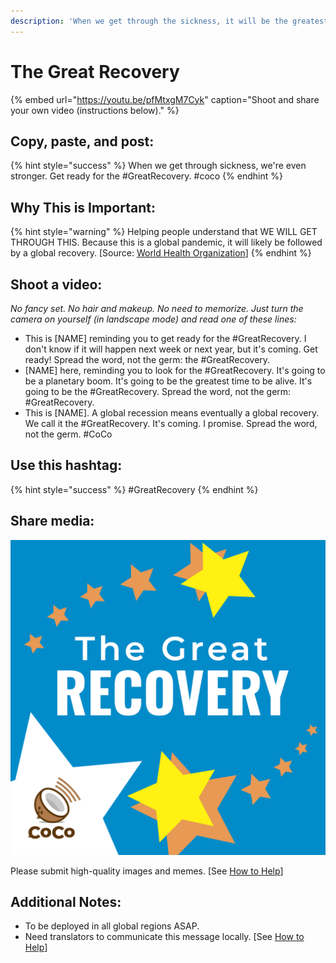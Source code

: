 ```yaml
---
description: 'When we get through the sickness, it will be the greatest time to be alive.'
---
```


# The Great Recovery

{% embed url="https://youtu.be/pfMtxgM7Cyk" caption="Shoot and share your own video \(instructions below\)." %}

## Copy, paste, and post:

{% hint style="success" %}
When we get through sickness, we're even stronger. Get ready for the \#GreatRecovery. \#coco
{% endhint %}

## Why This is Important:

{% hint style="warning" %}
Helping people understand that WE WILL GET THROUGH THIS. Because this is a global pandemic, it will likely be followed by a global recovery. \[Source: [World Health Organization](https://www.who.int/publications-detail/outbreak-communication-best-practices-for-communicating-with-the-public-during-an-outbreak)\]
{% endhint %}

## Shoot a video:

_No fancy set. No hair and makeup. No need to memorize. Just turn the camera on yourself \(in landscape mode\) and read one of these lines:_

* This is \[NAME\] reminding you to get ready for the \#GreatRecovery. I don't know if it will happen next week or next year, but it's coming. Get ready! Spread the word, not the germ: the \#GreatRecovery. 
* \[NAME\] here, reminding you to look for the \#GreatRecovery. It's going to be a planetary boom. It's going to be the greatest time to be alive. It's going to be the \#GreatRecovery. Spread the word, not the germ: \#GreatRecovery. 
* This is \[NAME\]. A global recession means eventually a global recovery. We call it the \#GreatRecovery. It's coming. I promise. Spread the word, not the germ. \#CoCo

## Use this hashtag:

{% hint style="success" %}
\#GreatRecovery
{% endhint %}

## Share media:

![](../.gitbook/assets/the_great_recovery.png)

Please submit high-quality images and memes. \[See [How to Help](../how-to-help.md)\]

## Additional Notes:

* To be deployed in all global regions ASAP.
* Need translators to communicate this message locally. \[See [How to Help](../how-to-help.md)\]

